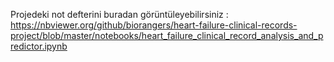 Projedeki not defterini buradan görüntüleyebilirsiniz : https://nbviewer.org/github/biorangers/heart-failure-clinical-records-project/blob/master/notebooks/heart_failure_clinical_record_analysis_and_predictor.ipynb
